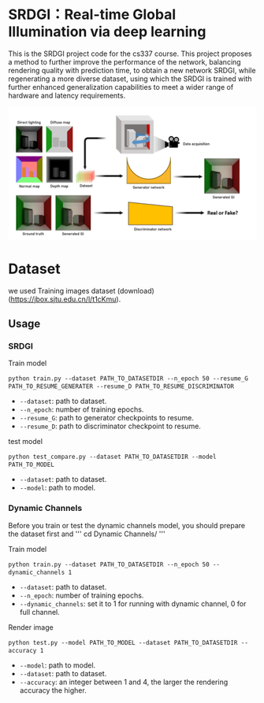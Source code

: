 # SRDGI：Real-time Global Illumination via deep learning

This is the SRDGI project code for the cs337 course. This project proposes a method to further improve the performance of the network, balancing rendering quality with prediction time, to obtain a new network SRDGI, while regenerating a more diverse dataset, using which the SRDGI is trained with further enhanced generalization capabilities to meet a wider range of hardware and latency requirements.

![image-20220104184758796](CG.png)

# Dataset

we used Training images dataset (download)(https://jbox.sjtu.edu.cn/l/t1cKmu).

## Usage

### SRDGI

Train model

```
python train.py --dataset PATH_TO_DATASETDIR --n_epoch 50 --resume_G PATH_TO_RESUME_GENERATER --resume_D PATH_TO_RESUME_DISCRIMINATOR
```

- `--dataset`: path to dataset.
- `--n_epoch`: number of training epochs.
- `--resume_G`: path to generator checkpoints to resume.
- `--resume_D`: path to discriminator checkpoint to resume.

test model

```
python test_compare.py --dataset PATH_TO_DATASETDIR --model PATH_TO_MODEL
```

- `--dataset`: path to dataset.
- `--model`: path to model.

### Dynamic Channels

Before you train or test the dynamic channels model, you should prepare the dataset first and 
'''
cd Dynamic Channels/
'''

Train model

```
python train.py --dataset PATH_TO_DATASETDIR --n_epoch 50 --dynamic_channels 1
```

- `--dataset`: path to dataset.
- `--n_epoch`: number of training epochs.
- `--dynamic_channels`: set it to 1 for running with dynamic channel, 0 for full channel.

Render image

```
python test.py --model PATH_TO_MODEL --dataset PATH_TO_DATASETDIR --accuracy 1
```

- `--model`: path to model.
- `--dataset`: path to dataset.
- `--accuracy`: an integer between 1 and 4, the larger the rendering accuracy the higher.
